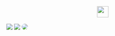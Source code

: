 <div align="center">
  <a href="https://trade-coin.vercel.app/">
  <img height="30px" src="https://cdn.discordapp.com/attachments/494671180377227264/926223568650506291/Group_3.png"/>
  </a>
</div>
<br>
<div style="display: inline-block;" align="center" >



  <img src="https://img.shields.io/badge/React-20232A?style=for-the-badge&logo=react&logoColor=61DAFB">
  <img src="https://img.shields.io/badge/TypeScript-007ACC?style=for-the-badge&logo=typescript&logoColor=white">
  <img style="border-radius: 100px;" src="https://img.shields.io/badge/Tailwind_CSS-38B2AC?style=for-the-badge&logo=tailwind-css&logoColor=white">

</div>

## 

